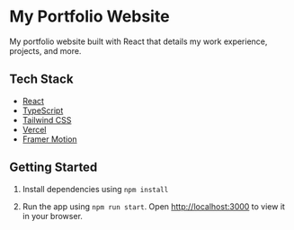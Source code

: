 # My Portfolio Website

My portfolio website built with React that details my work experience, projects, and more.

## Tech Stack

- [React](https://react.dev/)
- [TypeScript](https://www.typescriptlang.org/)
- [Tailwind CSS](https://tailwindcss.com/)
- [Vercel](https://vercel.com/)
- [Framer Motion](https://www.framer.com/motion/)

## Getting Started

1. Install dependencies using `npm install`

2. Run the app using `npm run start`.
   Open [http://localhost:3000](http://localhost:3000) to view it in your browser.

